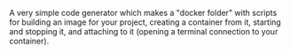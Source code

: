 A very simple code generator which makes a "docker folder" with scripts for building an image for your project, creating a container from it, starting and stopping it, and attaching to it (opening a terminal connection to your container).

